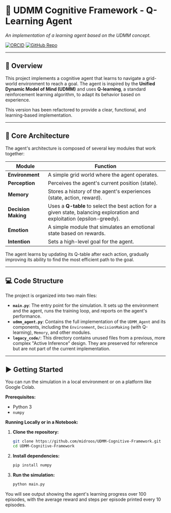 # 🧠 UDMM Cognitive Framework - Q-Learning Agent
*An implementation of a learning agent based on the UDMM concept.*

[![ORCID](https://img.shields.io/badge/ORCID-0009--0005--1948--402X-green)](https://orcid.org/0009-0005-1948-402X)
[![GitHub Repo](https://img.shields.io/badge/GitHub-UDMM--Cognitive--Framework-blue?logo=github)](https://github.com/midroos/UDMM-Cognitive-Framework)

---

## 📖 Overview
This project implements a cognitive agent that learns to navigate a grid-world environment to reach a goal. The agent is inspired by the **Unified Dynamic Model of Mind (UDMM)** and uses **Q-learning**, a standard reinforcement learning algorithm, to adapt its behavior based on experience.

This version has been refactored to provide a clear, functional, and learning-based implementation.

---

## 🧩 Core Architecture
The agent's architecture is composed of several key modules that work together:

| Module            | Function |
|-------------------|----------|
| **Environment**   | A simple grid world where the agent operates. |
| **Perception**    | Perceives the agent's current position (state). |
| **Memory**        | Stores a history of the agent's experiences (state, action, reward). |
| **Decision Making** | Uses a **Q-table** to select the best action for a given state, balancing exploration and exploitation (epsilon-greedy). |
| **Emotion**       | A simple module that simulates an emotional state based on rewards. |
| **Intention**     | Sets a high-level goal for the agent. |

The agent learns by updating its Q-table after each action, gradually improving its ability to find the most efficient path to the goal.

---

## 💻 Code Structure
The project is organized into two main files:

- **`main.py`**: The entry point for the simulation. It sets up the environment and the agent, runs the training loop, and reports on the agent's performance.
- **`udmm_agent.py`**: Contains the full implementation of the `UDMM_Agent` and its components, including the `Environment`, `DecisionMaking` (with Q-learning), `Memory`, and other modules.
- **`legacy_code/`**: This directory contains unused files from a previous, more complex "Active Inference" design. They are preserved for reference but are not part of the current implementation.

---

## ▶️ Getting Started
You can run the simulation in a local environment or on a platform like Google Colab.

**Prerequisites:**  
- Python 3
- `numpy`

**Running Locally or in a Notebook:**

1. **Clone the repository:**
   ```bash
   git clone https://github.com/midroos/UDMM-Cognitive-Framework.git
   cd UDMM-Cognitive-Framework
   ```

2. **Install dependencies:**
   ```bash
   pip install numpy
   ```

3. **Run the simulation:**
   ```bash
   python main.py
   ```

You will see output showing the agent's learning progress over 100 episodes, with the average reward and steps per episode printed every 10 episodes.

